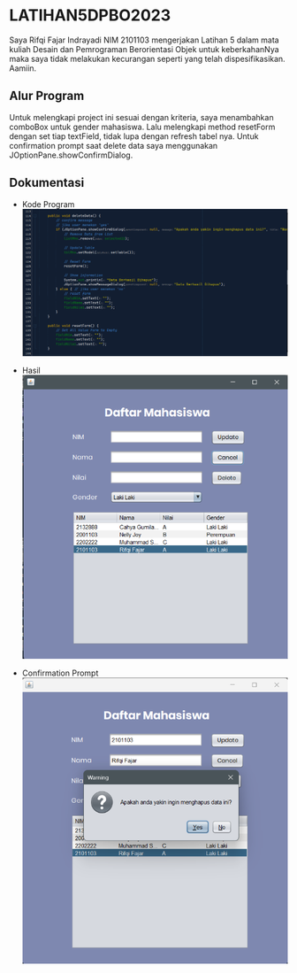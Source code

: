 # LATIHAN5DPBO2023

Saya Rifqi Fajar Indrayadi NIM 2101103 mengerjakan Latihan 5 dalam mata kuliah Desain dan Pemrograman Berorientasi Objek untuk keberkahanNya maka saya tidak melakukan kecurangan seperti yang telah dispesifikasikan. Aamiin.

## Alur Program
Untuk melengkapi project ini sesuai dengan kriteria, saya menambahkan comboBox untuk gender mahasiswa. Lalu melengkapi method resetForm dengan set tiap textField, tidak lupa dengan refresh tabel nya. Untuk confirmation prompt saat delete data saya menggunakan JOptionPane.showConfirmDialog.

## Dokumentasi
- Kode Program
![program1](/Screenshots/ssKode.png)

- Hasil
![program2](/Screenshots/ssProgram1.png)

- Confirmation Prompt
![program3](/Screenshots/ssProgram2.png)
